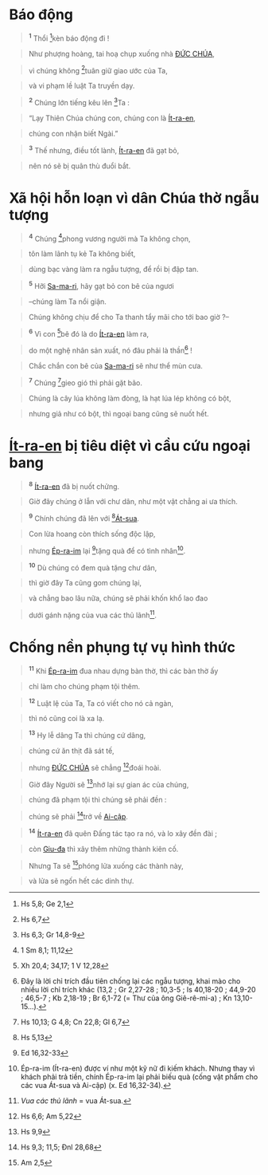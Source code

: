 # Báo động

> <sup><b>1</b></sup> Thổi [^1*]kèn báo động đi !
>


> Như phượng hoàng, tai hoạ chụp xuống nhà [ĐỨC CHÚA](),
>


> vì chúng không [^2*]tuân giữ giao ước của Ta,
>


> và vi phạm lề luật Ta truyền dạy.
>


> <sup><b>2</b></sup> Chúng lớn tiếng kêu lên [^3*]Ta :
>


> “Lạy Thiên Chúa chúng con, chúng con là [Ít-ra-en](),
>


> chúng con nhận biết Ngài.”
>


> <sup><b>3</b></sup> Thế nhưng, điều tốt lành, [Ít-ra-en]() đã gạt bỏ,
>


> nên nó sẽ bị quân thù đuổi bắt.
>


# Xã hội hỗn loạn vì dân Chúa thờ ngẫu tượng

> <sup><b>4</b></sup> Chúng [^4*]phong vương người mà Ta không chọn,
>


> tôn làm lãnh tụ kẻ Ta không biết,
>


> dùng bạc vàng làm ra ngẫu tượng, để rồi bị đập tan.
>


> <sup><b>5</b></sup> Hỡi [Sa-ma-ri](), hãy gạt bỏ con bê của ngươi
>


> –chúng làm Ta nổi giận.
>


> Chúng không chịu để cho Ta thanh tẩy mãi cho tới bao giờ ?–
>


> <sup><b>6</b></sup> Vì con [^5*]bê đó là do [Ít-ra-en]() làm ra,
>


> do một nghệ nhân sản xuất, nó đâu phải là thần[^1] !
>


> Chắc chắn con bê của [Sa-ma-ri]() sẽ như thể mùn cưa.
>


> <sup><b>7</b></sup> Chúng [^6*]gieo gió thì phải gặt bão.
>


> Chúng là cây lúa không làm đòng, là hạt lúa lép không có bột,
>


> nhưng giả như có bột, thì ngoại bang cũng sẽ nuốt hết.
>


# [Ít-ra-en]() bị tiêu diệt vì cầu cứu ngoại bang

> <sup><b>8</b></sup> [Ít-ra-en]() đã bị nuốt chửng.
>


> Giờ đây chúng ở lẫn với chư dân, như một vật chẳng ai ưa thích.
>


> <sup><b>9</b></sup> Chính chúng đã lên với [^7*][Át-sua]().
>


> Con lừa hoang còn thích sống độc lập,
>


> nhưng [Ép-ra-im]() lại [^8*]tặng quà để có tình nhân[^2].
>


> <sup><b>10</b></sup> Dù chúng có đem quà tặng chư dân,
>


> thì giờ đây Ta cũng gom chúng lại,
>


> và chẳng bao lâu nữa, chúng sẽ phải khốn khổ lao đao
>


> dưới gánh nặng của vua các thủ lãnh[^3].
>


# Chống nền phụng tự vụ hình thức

> <sup><b>11</b></sup> Khi [Ép-ra-im]() đua nhau dựng bàn thờ, thì các bàn thờ ấy
>


> chỉ làm cho chúng phạm tội thêm.
>


> <sup><b>12</b></sup> Luật lệ của Ta, Ta có viết cho nó cả ngàn,
>


> thì nó cũng coi là xa lạ.
>


> <sup><b>13</b></sup> Hy lễ dâng Ta thì chúng cứ dâng,
>


> chúng cứ ăn thịt đã sát tế,
>


> nhưng [ĐỨC CHÚA]() sẽ chẳng [^9*]đoái hoài.
>


> Giờ đây Người sẽ [^10*]nhớ lại sự gian ác của chúng,
>


> chúng đã phạm tội thì chúng sẽ phải đền :
>


> chúng sẽ phải [^11*]trở về [Ai-cập]().
>


> <sup><b>14</b></sup> [Ít-ra-en]() đã quên Đấng tác tạo ra nó, và lo xây đền đài ;
>


> còn [Giu-đa]() thì xây thêm những thành kiên cố.
>


> Nhưng Ta sẽ [^12*]phóng lửa xuống các thành này,
>


> và lửa sẽ ngốn hết các dinh thự.
>

[^1]: Đây là lời chỉ trích đầu tiên chống lại các ngẫu tượng, khai mào cho nhiều lời chỉ trích khác (13,2 ; Gr 2,27-28 ; 10,3-5 ; Is 40,18-20 ; 44,9-20 ; 46,5-7 ; Kb 2,18-19 ; Br 6,1-72 (= Thư của ông Giê-rê-mi-a) ; Kn 13,10-15...).
[^2]: Ép-ra-im (Ít-ra-en) được ví như một kỹ nữ đi kiếm khách. Nhưng thay vì khách phải trả tiền, chính Ép-ra-im lại phải biếu quà (cống vật phẩm cho các vua Át-sua và Ai-cập) (x. Ed 16,32-34).
[^3]: *Vua các thủ lãnh* = vua Át-sua.
[^1*]: Hs 5,8; Ge 2,1
[^2*]: Hs 6,7
[^3*]: Hs 6,3; Gr 14,8-9
[^4*]: 1 Sm 8,1; 11,12
[^5*]: Xh 20,4; 34,17; 1 V 12,28
[^6*]: Hs 10,13; G 4,8; Cn 22,8; Gl 6,7
[^7*]: Hs 5,13
[^8*]: Ed 16,32-33
[^9*]: Hs 6,6; Am 5,22
[^10*]: Hs 9,9
[^11*]: Hs 9,3; 11,5; Đnl 28,68
[^12*]: Am 2,5
